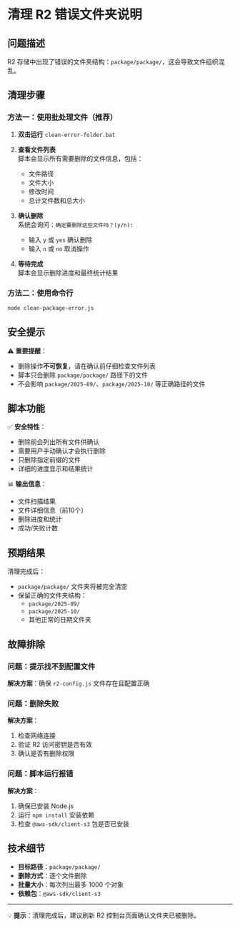 # 清理 R2 错误文件夹说明

## 问题描述

R2 存储中出现了错误的文件夹结构：`package/package/`，这会导致文件组织混乱。

## 清理步骤

### 方法一：使用批处理文件（推荐）

1. **双击运行** `clean-error-folder.bat`

2. **查看文件列表**  
   脚本会显示所有需要删除的文件信息，包括：
   - 文件路径
   - 文件大小
   - 修改时间
   - 总计文件数和总大小

3. **确认删除**  
   系统会询问：`确定要删除这些文件吗？(y/n):`
   - 输入 `y` 或 `yes` 确认删除
   - 输入 `n` 或 `no` 取消操作

4. **等待完成**  
   脚本会显示删除进度和最终统计结果

### 方法二：使用命令行

```bash
node clean-package-error.js
```

## 安全提示

⚠️ **重要提醒**：
- 删除操作**不可恢复**，请在确认前仔细检查文件列表
- 脚本只会删除 `package/package/` 路径下的文件
- 不会影响 `package/2025-09/`、`package/2025-10/` 等正确路径的文件

## 脚本功能

✅ **安全特性**：
- 删除前会列出所有文件供确认
- 需要用户手动确认才会执行删除
- 只删除指定前缀的文件
- 详细的进度显示和结果统计

📊 **输出信息**：
- 文件扫描结果
- 文件详细信息（前10个）
- 删除进度和统计
- 成功/失败计数

## 预期结果

清理完成后：
- `package/package/` 文件夹将被完全清空
- 保留正确的文件夹结构：
  - `package/2025-09/`
  - `package/2025-10/`
  - 其他正常的日期文件夹

## 故障排除

### 问题：提示找不到配置文件
**解决方案**：确保 `r2-config.js` 文件存在且配置正确

### 问题：删除失败
**解决方案**：
1. 检查网络连接
2. 验证 R2 访问密钥是否有效
3. 确认是否有删除权限

### 问题：脚本运行报错
**解决方案**：
1. 确保已安装 Node.js
2. 运行 `npm install` 安装依赖
3. 检查 `@aws-sdk/client-s3` 包是否已安装

## 技术细节

- **目标路径**：`package/package/`
- **删除方式**：逐个文件删除
- **批量大小**：每次列出最多 1000 个对象
- **依赖包**：`@aws-sdk/client-s3`

---

💡 **提示**：清理完成后，建议刷新 R2 控制台页面确认文件夹已被删除。

